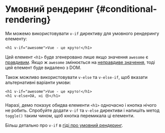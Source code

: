 # Умовний рендеринг {#conditional-rendering}

Ми можемо використовувати `v-if` директиву для умовного рендерингу елементу:

```vue-html
<h1 v-if="awesome">Vue - це круто!</h1>
```

Цей елемент `<h1>` буде згенеровано лише якщо значення `awesome` є [правдивим](https://developer.mozilla.org/en-US/docs/Glossary/Truthy). Якщо ж `awesome` змінюється на [неправдиве значення](https://developer.mozilla.org/en-US/docs/Glossary/Falsy), тоді цей елемент буде видалено з DOM.

Також можливо використовувати `v-else` та `v-else-if`, щоб вказати альтернативні варіанти умови:

```vue-html
<h1 v-if="awesome">Vue - це круто!</h1>
<h1 v-else>Ой, ні 😢</h1>
```

Наразі, демо показує обидва елементи `<h1>` одночасно і кнопка нічого не робить. Спробуйте додати `v-if` та `v-else` директиви і напишіть метод `toggle()` таким чином, щоб кнопка перемикала ці елементи.

Більш детально про `v-if` в <a target="_blank" href="/guide/essentials/conditional.html">гіді про умовний рендеринг</a>.
